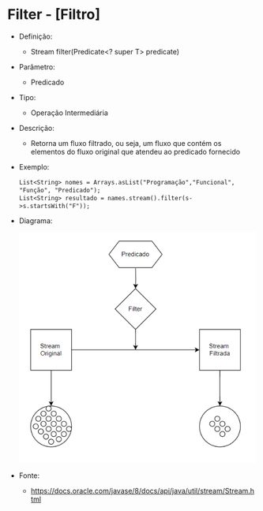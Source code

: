 # Filter - [Filtro]

- Definição: 
   - Stream<T> filter(Predicate<? super T> predicate)

- Parâmetro:
    - Predicado
    
- Tipo: 
    - Operação Intermediária

- Descrição: 
    - Retorna um fluxo filtrado, ou seja, um fluxo que contém os elementos do fluxo original que atendeu ao predicado fornecido

- Exemplo: 
    ```
    List<String> nomes = Arrays.asList("Programação","Funcional", "Função", "Predicado");
    List<String> resultado = names.stream().filter(s->s.startsWith("F"));
    ```
- Diagrama:

    ![Filter](../images/03_filter.png)

- Fonte: 
    - https://docs.oracle.com/javase/8/docs/api/java/util/stream/Stream.html
